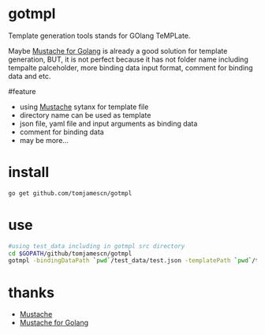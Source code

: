 # gotmpl
Template generation tools stands for GOlang TeMPLate.

Maybe [Mustache for Golang](https://github.com/cbroglie/mustache) is already a good solution for template generation, BUT, it is not perfect because it has not folder name including tempalte palceholder, more binding data input format, comment for binding data and etc.

#feature
- using [Mustache](https://mustache.github.io/) sytanx for template file
- directory name can be used as template
- json file, yaml file and input arguments as binding data
- comment for binding data
- may be more...

# install
```sh
go get github.com/tomjamescn/gotmpl
```

# use
```sh
#using test_data including in gotmpl src directory
cd $GOPATH/github/tomjamescn/gotmpl
gotmpl -bindingDataPath `pwd`/test_data/test.json -templatePath `pwd`/test_data -outputPath /tmp/gotmpl/output/test
```

# thanks
- [Mustache](https://mustache.github.io/)
- [Mustache for Golang](https://github.com/cbroglie/mustache)

